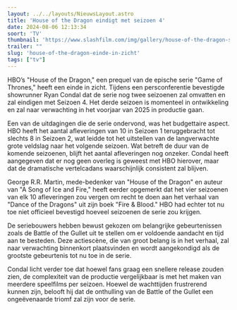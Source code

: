 ```yaml
---
layout: ../../layouts/NieuwsLayout.astro
title: 'House of the Dragon eindigt met seizoen 4'
date: 2024-08-06 12:13:34
soort: 'TV'
thumbnail: 'https://www.slashfilm.com/img/gallery/house-of-the-dragon-season-4-will-end-the-series-season-3-shoots-early-next-year/intro-1722884162.jpg'
trailer: ""
slug: 'house-of-the-dragon-einde-in-zicht'
tags: ["tv"]
---
```


HBO’s "House of the Dragon," een prequel van de epische serie "Game of Thrones," heeft een einde in zicht. Tijdens een persconferentie bevestigde showrunner Ryan Condal dat de serie nog twee seizoenen zal omvatten en zal eindigen met Seizoen 4. Het derde seizoen is momenteel in ontwikkeling en zal naar verwachting in het voorjaar van 2025 in productie gaan.

Een van de uitdagingen die de serie ondervond, was het budgettaire aspect. HBO heeft het aantal afleveringen van 10 in Seizoen 1 teruggebracht tot slechts 8 in Seizoen 2, wat leidde tot het uitstellen van de langverwachte grote veldslag naar het volgende seizoen. Wat betreft de duur van de komende seizoenen, blijft het aantal afleveringen nog onzeker. Condal heeft aangegeven dat er nog geen overleg is geweest met HBO hierover, maar dat de dramatische vertelcadans waarschijnlijk consistent zal blijven.

George R.R. Martin, mede-bedenker van "House of the Dragon" en auteur van "A Song of Ice and Fire," heeft eerder opgemerkt dat het vier seizoenen van elk 10 afleveringen zou vergen om recht te doen aan het verhaal van "Dance of the Dragons" uit zijn boek "Fire & Blood." HBO had echter tot nu toe niet officieel bevestigd hoeveel seizoenen de serie zou krijgen.

De seriebouwers hebben bewust gekozen om belangrijke gebeurtenissen zoals de Battle of the Gullet uit te stellen om er voldoende aandacht en tijd aan te besteden. Deze actiescène, die van groot belang is in het verhaal, zal naar verwachting binnenkort plaatsvinden en wordt aangekondigd als de grootste gebeurtenis tot nu toe in de serie.

Condal licht verder toe dat hoewel fans graag een snellere release zouden zien, de complexiteit van de productie vergelijkbaar is met het maken van meerdere speelfilms per seizoen. Hoewel de wachttijden frustrerend kunnen zijn, belooft hij dat de onthulling van de Battle of the Gullet een ongeëvenaarde triomf zal zijn voor de serie.
